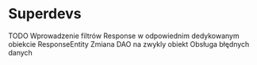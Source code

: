# Superdevs

TODO
Wprowadzenie filtrów
Response w odpowiednim dedykowanym obiekcie ResponseEntity
Zmiana DAO na zwykly obiekt
Obsługa błędnych danych